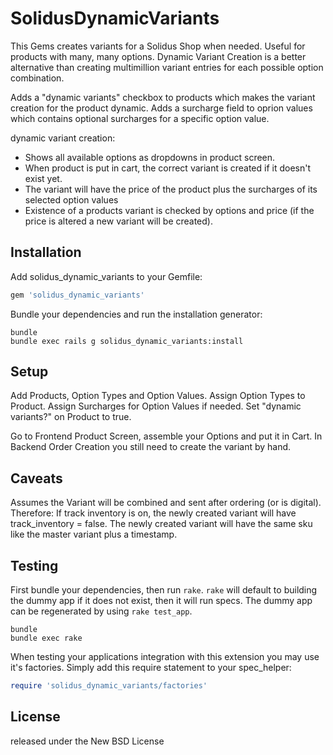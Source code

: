 SolidusDynamicVariants
====================

This Gems creates variants for a Solidus Shop when needed.
Useful for products with many, many options.
Dynamic Variant Creation is a better alternative than creating multimillion variant entries for each possible option combination.

Adds a "dynamic variants" checkbox to products which makes the variant creation for the product dynamic.
Adds a surcharge field to oprion values which contains optional surcharges for a specific option value.

dynamic variant creation:
- Shows all available options as dropdowns in product screen.
- When product is put in cart, the correct variant is created if it doesn't exist yet.
- The variant will have the price of the product plus the surcharges of its selected option values
- Existence of a products variant is checked by options and price (if the price is altered a new variant will be created).


Installation
------------
Add solidus_dynamic_variants to your Gemfile:

```ruby
gem 'solidus_dynamic_variants'
```

Bundle your dependencies and run the installation generator:

```shell
bundle
bundle exec rails g solidus_dynamic_variants:install
```


Setup
-----
Add Products, Option Types and Option Values.
Assign Option Types to Product.
Assign Surcharges for Option Values if needed.
Set "dynamic variants?" on Product to true.

Go to Frontend Product Screen, assemble your Options and put it in Cart.
In Backend Order Creation you still need to create the variant by hand.


Caveats
-------
Assumes the Variant will be combined and sent after ordering (or is digital).
Therefore: If track inventory is on, the newly created variant will have track_inventory = false.
The newly created variant will have the same sku like the master variant plus a timestamp.


Testing
-------
First bundle your dependencies, then run `rake`. `rake` will default to building the dummy app if it does not exist, then it will run specs. The dummy app can be regenerated by using `rake test_app`.

```shell
bundle
bundle exec rake
```

When testing your applications integration with this extension you may use it's factories.
Simply add this require statement to your spec_helper:

```ruby
require 'solidus_dynamic_variants/factories'
```

License
-------
released under the New BSD License
